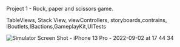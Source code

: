 Project 1 - Rock, paper and scissors game.

TableViews, Stack View, viewControllers, storyboards,contrains, IBoutlets,IBactions,GameplayKit,UITests

![Simulator Screen Shot - iPhone 13 Pro - 2022-09-02 at 17 44 34](https://user-images.githubusercontent.com/110721351/188174589-983577b2-a0f2-48af-9123-e04ade66c4c1.png)
